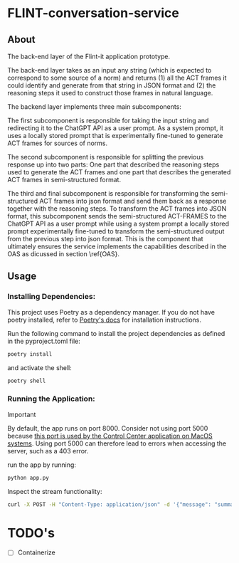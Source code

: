 # FLINT-conversation-service

## About
The back-end layer of the Flint-it application prototype.

The back-end layer takes as an input any string (which is expected to correspond to some source of a norm) and returns (1) all the ACT frames it could identify and generate from that string in JSON format and (2) the reasoning steps it used to construct those frames in natural language. 

The backend layer implements three main subcomponents: 

The first subcomponent is responsible for taking the input string and redirecting it to the ChatGPT API as a user prompt. As a system prompt, it uses a locally stored prompt that is experimentally fine-tuned to generate ACT frames for sources of norms. 

The second subcomponent is responsible for splitting the previous response up into  two parts: One part that described the reasoning steps used to generate the ACT frames and one part that describes the generated ACT frames in semi-structured format. 

The third and final subcomponent is responsible for transforming the semi-structured ACT frames into json format and send them back as a response together with the reasoning steps. To transform the ACT frames into JSON format, this subcomponent sends the semi-structured ACT-FRAMES to the ChatGPT API as a user prompt while using a system prompt a locally stored prompt experimentally fine-tuned to transform the semi-structured output from the previous step into json format. This is the component that ultimately ensures the service implements the capabilities described in the OAS as dicussed in section \ref{OAS}.



## Usage

### Installing Dependencies:
This project uses Poetry as a dependency manager. If you do not have poetry installed, refer to [Poetry's docs](https://python-poetry.org/docs/) for installation instructions.

Run the following command to install the project dependencies as defined in the pyproject.toml file:

```bash
poetry install
```

and activate the shell:
```bash
poetry shell
```

### Running the Application:
> [!IMPORTANT]
> By default, the app runs on port 8000. Consider not using port 5000 because [this port is used by the Control Center application on MacOS systems](https://stackoverflow.com/questions/72795799/how-to-solve-403-error-with-flask-in-python). Using port 5000 can therefore lead to errors when accessing the server, such as a 403 error.

run the app by running:
```bash
python app.py
```

Inspect the stream functionality:
```bash
curl -X POST -H "Content-Type: application/json" -d '{"message": "summarize the history of the US in 500 words"}' http://localhost:8000/stream_reasoning
```


# TODO's
- [ ] Containerize